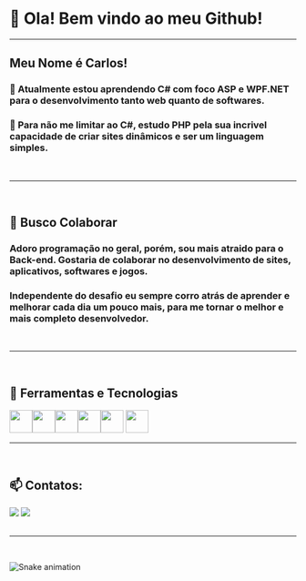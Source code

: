 # 👋 Ola! Bem vindo ao meu Github!
<hr>


## Meu Nome é Carlos!
### 🌱 Atualmente estou aprendendo C# com foco ASP e WPF.NET para o desenvolvimento tanto web quanto de softwares.
### 🐘 Para não me limitar ao C#, estudo PHP pela sua incrivel capacidade de criar sites dinâmicos e ser um linguagem simples.
<br>
<hr>
<br>

## 🔭 Busco Colaborar
### Adoro programação no geral, porém, sou mais atraido para o Back-end. Gostaria de colaborar no desenvolvimento de sites, aplicativos, softwares e jogos.
### Independente do desafio eu sempre corro atrás de aprender e melhorar cada dia um pouco mais, para me tornar o melhor e mais completo desenvolvedor.
<br>
<hr>
<br>

## 🧰 Ferramentas e Tecnologias

<img src="https://cdn.jsdelivr.net/gh/devicons/devicon@latest/icons/csharp/csharp-original.svg" loading="lazy" width="40" height="40"/><img src="https://cdn.jsdelivr.net/gh/devicons/devicon@latest/icons/dotnetcore/dotnetcore-original.svg" loading="lazy" width="40" height="40"/><img src="https://cdn.jsdelivr.net/gh/devicons/devicon@latest/icons/php/php-original.svg" width="40" height="40"/><img src="https://cdn.jsdelivr.net/gh/devicons/devicon@latest/icons/laravel/laravel-original.svg" width="40" height="40" /><img src="https://cdn.jsdelivr.net/gh/devicons/devicon@latest/icons/postgresql/postgresql-original.svg" width="40" height="40" />
<img src="https://cdn.jsdelivr.net/gh/devicons/devicon@latest/icons/mysql/mysql-original-wordmark.svg" width="40" height="40"/>
<br>
<hr>
<br>

## 📫 Contatos:

<div>
<a href = "mailto:carloseduardomenegassi0@gmail.com"><img loading="lazy" src="https://img.shields.io/badge/Gmail-D14836?style=for-the-badge&logo=gmail&logoColor=white" target="_blank"></a>
<a href="www.linkedin.com/in/carlosemenegassi/" target="_blank"><img loading="lazy" src="https://img.shields.io/badge/-LinkedIn-%230077B5?style=for-the-badge&logo=linkedin&logoColor=white" target="_blank"></a>   
</div>
<br>
<hr>
<br>

![Snake animation](https://github.com/CarlosEM007/CarlosEM007/blob/output/github-contribution-grid-snake.svg)
          
          
          
          
          
          
